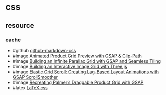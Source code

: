 # css

## resource

### cache

- #github [github-markdown-css](https://github.com/sindresorhus/github-markdown-css)
- #image [Animated Product Grid Preview with GSAP & Clip-Path](https://tympanus.net/codrops/2025/05/27/animated-product-grid-preview-with-gsap-clip-path/)
- #image [Building an Infinite Parallax Grid with GSAP and Seamless Tiling](https://tympanus.net/codrops/2025/06/11/building-an-infinite-parallax-grid-with-gsap-and-seamless-tiling/)
- #image [Building an Interactive Image Grid with Three.js](https://tympanus.net/codrops/2025/03/18/building-an-interactive-image-grid-with-three-js/)
- #image [Elastic Grid Scroll: Creating Lag-Based Layout Animations with GSAP ScrollSmoother](https://tympanus.net/codrops/2025/06/03/elastic-grid-scroll-creating-lag-based-layout-animations-with-gsap-scrollsmoother/)
- #image [Recreating Palmer’s Draggable Product Grid with GSAP](https://tympanus.net/codrops/2025/09/01/recreating-palmers-draggable-product-grid-with-gsap/)
- #latex [LaTeX.css](https://latex.vercel.app/)
